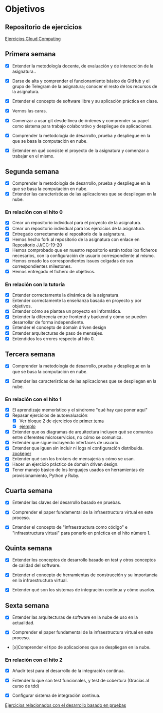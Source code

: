 # Objetivos

## Repositorio de ejercicios

[Ejercicios Cloud Computing](https://github.com/natalia2911/Ejercicios-CloudComputing)

## Primera semana

- [x] Entender la metodología docente, de evaluación y de interacción de la asignatura..

- [x] Darse de alta y comprender el funcionamiento básico de GitHub y el grupo de Telegram de la asignatura; conocer el resto de los recursos de la asignatura.

- [x] Entender el concepto de software libre y su aplicación práctica en clase.

- [x] Vernos las caras.

- [x] Comenzar a usar git desde línea de órdenes y comprender su papel como sistema para trabajo colaborativo y despliegue de aplicaciones.

- [x] Comprender la metodología de desarrollo, prueba y despliegue en la que se basa la computación en nube.

- [x] Entender en qué consiste el proyecto de la asignatura y comenzar a trabajar en el mismo.

## Segunda semana

- [x] Comprender la metodología de desarrollo, prueba y despliegue en la que se basa la computación en nube.
- [x] Entender las características de las aplicaciones que se despliegan en la nube.

### En relación con el hito 0

- [x] Crear un repositorio individual para el proyecto de la asignatura.
- [x] Crear un repositorio individual para los ejercicios de la asignatura.
- [x] Entregado correctamente el repositorio de la asignatura.
- [x] Hemos hecho fork al repositorio de la asignatura con enlace en [Repositorio JJ/CC-19-20](https://github.com/JJ/CC-19-20)
- [x] Hemos comprobado que en nuestro repositorio están todos los ficheros necesarios, con la configuración de usuario correspondiente al mismo.
- [x] Hemos creado los correspondientes issues colgadas de sus correspondientes milestones.
- [x] Hemos entregado el fichero de objetivos.

### En relación con la tutoría

- [x] Entender correctamente la dinámica de la asignatura.
- [x] Entender correctamente la enseñanza basada en proyecto y por objetivos.
- [x] Entender cómo se plantea un proyecto en informática.
- [x] Entender la diferencia entre frontend y backend y cómo se pueden desarrollar de forma independiente.
- [x] Entender el concepto de domain driven design
- [x] Entender arquitecturas de paso de mensajes.
- [x] Entendidos los errores respecto al hito 0.

## Tercera semana

- [x] Comprender la metodología de desarrollo, prueba y despliegue en la que se basa la computación en nube.

- [x] Entender las características de las aplicaciones que se despliegan en la nube.

### En relación con el hito 1

- [x] El aprendizaje memorístico y el síndrome "qué hay que poner aquí"
- [x] Repasar ejercicios de autoevaluación:
   - [x]  Ver bloque 2 de ejercicios de [primer tema](http://jj.github.io/CC/documentos/temas/Arquitecturas_para_la_nube)
    - [x] [ejemplo](https://github.com/antmordhar/EjerciciosCC/blob/master/ejerciciosTema1.md)
- [x] Entender que os diagramas de arquitectura incluyen qué se comunica entre diferentes microservicios, no cómo se comunica.
- [x] Entender que sigue incluyendo interfaces de usuario.
- [x] Entender que iguen sin incluir ni logs ni configuración distribuida. [zookeper](https://sysgears.com/articles/managing-configuration-of-distributed-system-with-apache-zookeeper/)
- [x] Entender qué son los brokers de mensajería y cómo se usan.
- [x] Hacer un ejercicio práctico de domain driven design.
- [x] Tener manejo básico de los lenguajes usados en herramientas de provisionamiento, Python y Ruby.

## Cuarta semana

- [x] Entender las claves del desarrollo basado en pruebas.

- [x] Comprender el paper fundamental de la infraestructura virtual en este proceso.

- [x] Entender el concepto de "infraestructura como código" e "infraestructura virtual" para ponerlo en práctica en el hito número 1.

## Quinta semana 


- [x] Entender los conceptos de desarrollo basado en test y otros conceptos de calidad del software.

- [x] Entender el concepto de herramientas de construcción y su importancia en la infraestructura virtual.

- [x]  Entender qué son los sistemas de integración continua y cómo usarlos.

## Sexta semana


- [x] Entender las arquitecturas de software en la nube de uso en la actualidad.

- [x] Comprender el paper fundamental de la infraestructura virtual en este proceso.

- [x]Comprender el tipo de aplicaciones que se despliegan en la nube.

### En relación con el hito 2

- [x] Añadir test para el desarrollo de la integración continua.

- [x] Entender lo que son test funcionales, y test de cobertura (Gracias al curso de tdd)

- [x] Configurar sistema de integración continua.

[Ejercicios relacionados con el desarrollo basado en pruebas](https://github.com/natalia2911/Ejercicios-CloudComputing/blob/master/Tema%202%20:%20Desarrollo%20basado%20en%20pruebas/Tema2.md)